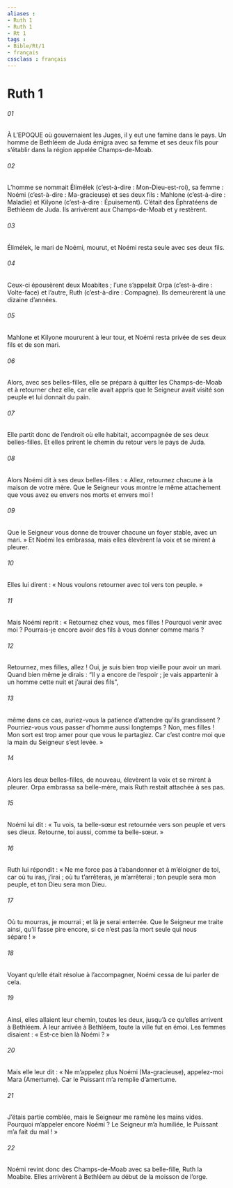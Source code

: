 ```yaml
---
aliases : 
- Ruth 1
- Ruth 1
- Rt 1
tags : 
- Bible/Rt/1
- français
cssclass : français
---
```


# Ruth 1

###### 01
À L’EPOQUE où gouvernaient les Juges, il y eut une famine dans le pays. Un homme de Bethléem de Juda émigra avec sa femme et ses deux fils pour s’établir dans la région appelée Champs-de-Moab.
###### 02
L’homme se nommait Élimélek (c’est-à-dire : Mon-Dieu-est-roi), sa femme : Noémi (c’est-à-dire : Ma-gracieuse) et ses deux fils : Mahlone (c’est-à-dire : Maladie) et Kilyone (c’est-à-dire : Épuisement). C’était des Éphratéens de Bethléem de Juda. Ils arrivèrent aux Champs-de-Moab et y restèrent.
###### 03
Élimélek, le mari de Noémi, mourut, et Noémi resta seule avec ses deux fils.
###### 04
Ceux-ci épousèrent deux Moabites ; l’une s’appelait Orpa (c’est-à-dire : Volte-face) et l’autre, Ruth (c’est-à-dire : Compagne). Ils demeurèrent là une dizaine d’années.
###### 05
Mahlone et Kilyone moururent à leur tour, et Noémi resta privée de ses deux fils et de son mari.
###### 06
Alors, avec ses belles-filles, elle se prépara à quitter les Champs-de-Moab et à retourner chez elle, car elle avait appris que le Seigneur avait visité son peuple et lui donnait du pain.
###### 07
Elle partit donc de l’endroit où elle habitait, accompagnée de ses deux belles-filles. Et elles prirent le chemin du retour vers le pays de Juda.
###### 08
Alors Noémi dit à ses deux belles-filles : « Allez, retournez chacune à la maison de votre mère. Que le Seigneur vous montre le même attachement que vous avez eu envers nos morts et envers moi !
###### 09
Que le Seigneur vous donne de trouver chacune un foyer stable, avec un mari. » Et Noémi les embrassa, mais elles élevèrent la voix et se mirent à pleurer.
###### 10
Elles lui dirent : « Nous voulons retourner avec toi vers ton peuple. »
###### 11
Mais Noémi reprit : « Retournez chez vous, mes filles ! Pourquoi venir avec moi ? Pourrais-je encore avoir des fils à vous donner comme maris ?
###### 12
Retournez, mes filles, allez ! Oui, je suis bien trop vieille pour avoir un mari. Quand bien même je dirais : “Il y a encore de l’espoir ; je vais appartenir à un homme cette nuit et j’aurai des fils”,
###### 13
même dans ce cas, auriez-vous la patience d’attendre qu’ils grandissent ? Pourriez-vous vous passer d’homme aussi longtemps ? Non, mes filles ! Mon sort est trop amer pour que vous le partagiez. Car c’est contre moi que la main du Seigneur s’est levée. »
###### 14
Alors les deux belles-filles, de nouveau, élevèrent la voix et se mirent à pleurer. Orpa embrassa sa belle-mère, mais Ruth restait attachée à ses pas.
###### 15
Noémi lui dit : « Tu vois, ta belle-sœur est retournée vers son peuple et vers ses dieux. Retourne, toi aussi, comme ta belle-sœur. »
###### 16
Ruth lui répondit : « Ne me force pas à t’abandonner et à m’éloigner de toi, car
où tu iras, j’irai ;
où tu t’arrêteras, je m’arrêterai ;
ton peuple sera mon peuple,
et ton Dieu sera mon Dieu.
###### 17
Où tu mourras, je mourrai ;
et là je serai enterrée.
Que le Seigneur me traite ainsi,
qu’il fasse pire encore,
si ce n’est pas la mort seule
qui nous sépare ! »
###### 18
Voyant qu’elle était résolue à l’accompagner, Noémi cessa de lui parler de cela.
###### 19
Ainsi, elles allaient leur chemin, toutes les deux, jusqu’à ce qu’elles arrivent à Bethléem. À leur arrivée à Bethléem, toute la ville fut en émoi. Les femmes disaient : « Est-ce bien là Noémi ? »
###### 20
Mais elle leur dit : « Ne m’appelez plus Noémi (Ma-gracieuse), appelez-moi Mara (Amertume). Car le Puissant m’a remplie d’amertume.
###### 21
J’étais partie comblée, mais le Seigneur me ramène les mains vides. Pourquoi m’appeler encore Noémi ? Le Seigneur m’a humiliée, le Puissant m’a fait du mal ! »
###### 22
Noémi revint donc des Champs-de-Moab avec sa belle-fille, Ruth la Moabite. Elles arrivèrent à Bethléem au début de la moisson de l’orge.
